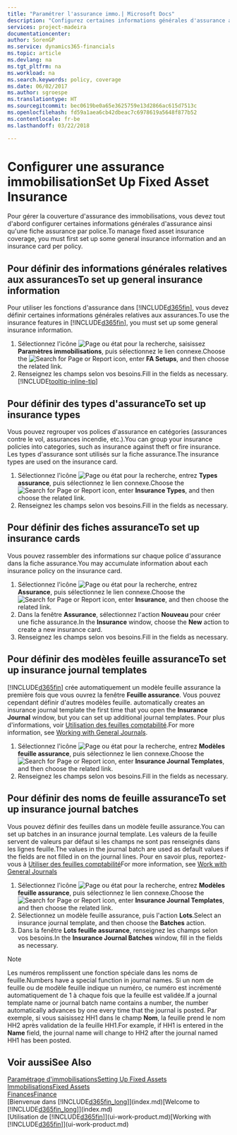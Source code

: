 ```yaml
---
title: "Paramétrer l'assurance immo.| Microsoft Docs"
description: "Configurez certaines informations générales d'assurance ainsi qu'une fiche assurance par police pour gérer la couverture d'assurance des immobilisations."
services: project-madeira
documentationcenter: 
author: SorenGP
ms.service: dynamics365-financials
ms.topic: article
ms.devlang: na
ms.tgt_pltfrm: na
ms.workload: na
ms.search.keywords: policy, coverage
ms.date: 06/02/2017
ms.author: sgroespe
ms.translationtype: HT
ms.sourcegitcommit: bec0619be0a65e3625759e13d2866ac615d7513c
ms.openlocfilehash: fd59a1aea6cb42dbeac7c6978619a5648f877b52
ms.contentlocale: fr-be
ms.lasthandoff: 03/22/2018

---
```

# <a name="set-up-fixed-asset-insurance"></a><span data-ttu-id="33931-103">Configurer une assurance immobilisation</span><span class="sxs-lookup"><span data-stu-id="33931-103">Set Up Fixed Asset Insurance</span></span>
<span data-ttu-id="33931-104">Pour gérer la couverture d'assurance des immobilisations, vous devez tout d'abord configurer certaines informations générales d'assurance ainsi qu'une fiche assurance par police.</span><span class="sxs-lookup"><span data-stu-id="33931-104">To manage fixed asset insurance coverage, you must first set up some general insurance information and an insurance card per policy.</span></span>

## <a name="to-set-up-general-insurance-information"></a><span data-ttu-id="33931-105">Pour définir des informations générales relatives aux assurances</span><span class="sxs-lookup"><span data-stu-id="33931-105">To set up general insurance information</span></span>
<span data-ttu-id="33931-106">Pour utiliser les fonctions d'assurance dans [!INCLUDE[d365fin](includes/d365fin_md.md)], vous devez définir certaines informations générales relatives aux assurances.</span><span class="sxs-lookup"><span data-stu-id="33931-106">To use the insurance features in [!INCLUDE[d365fin](includes/d365fin_md.md)], you must set up some general insurance information.</span></span>  

1. <span data-ttu-id="33931-107">Sélectionnez l'icône ![Page ou état pour la recherche](media/ui-search/search_small.png "icône Page ou état pour la recherche"), saisissez **Paramètres immobilisations**, puis sélectionnez le lien connexe.</span><span class="sxs-lookup"><span data-stu-id="33931-107">Choose the ![Search for Page or Report](media/ui-search/search_small.png "Search for Page or Report icon") icon, enter **FA Setups**, and then choose the related link.</span></span>  
2. <span data-ttu-id="33931-108">Renseignez les champs selon vos besoins.</span><span class="sxs-lookup"><span data-stu-id="33931-108">Fill in the fields as necessary.</span></span> [!INCLUDE[tooltip-inline-tip](includes/tooltip-inline-tip_md.md)]  

## <a name="to-set-up-insurance-types"></a><span data-ttu-id="33931-109">Pour définir des types d'assurance</span><span class="sxs-lookup"><span data-stu-id="33931-109">To set up insurance types</span></span>
<span data-ttu-id="33931-110">Vous pouvez regrouper vos polices d'assurance en catégories (assurances contre le vol, assurances incendie, etc.).</span><span class="sxs-lookup"><span data-stu-id="33931-110">You can group your insurance policies into categories, such as insurance against theft or fire insurance.</span></span> <span data-ttu-id="33931-111">Les types d'assurance sont utilisés sur la fiche assurance.</span><span class="sxs-lookup"><span data-stu-id="33931-111">The insurance types are used on the insurance card.</span></span>

1. <span data-ttu-id="33931-112">Sélectionnez l'icône ![Page ou état pour la recherche](media/ui-search/search_small.png "icône Page ou état pour la recherche"), entrez **Types assurance**, puis sélectionnez le lien connexe.</span><span class="sxs-lookup"><span data-stu-id="33931-112">Choose the ![Search for Page or Report](media/ui-search/search_small.png "Search for Page or Report icon") icon, enter **Insurance Types**, and then choose the related link.</span></span>  
2. <span data-ttu-id="33931-113">Renseignez les champs selon vos besoins.</span><span class="sxs-lookup"><span data-stu-id="33931-113">Fill in the fields as necessary.</span></span>

## <a name="to-set-up-insurance-cards"></a><span data-ttu-id="33931-114">Pour définir des fiches assurance</span><span class="sxs-lookup"><span data-stu-id="33931-114">To set up insurance cards</span></span>
<span data-ttu-id="33931-115">Vous pouvez rassembler des informations sur chaque police d'assurance dans la fiche assurance.</span><span class="sxs-lookup"><span data-stu-id="33931-115">You may accumulate information about each insurance policy on the insurance card.</span></span>  

1. <span data-ttu-id="33931-116">Sélectionnez l'icône ![Page ou état pour la recherche](media/ui-search/search_small.png "Page ou état pour la recherche"), entrez **Assurance**, puis sélectionnez le lien connexe.</span><span class="sxs-lookup"><span data-stu-id="33931-116">Choose the ![Search for Page or Report](media/ui-search/search_small.png "Search for Page or Report icon") icon, enter **Insurance**, and then choose the related link.</span></span>  
2. <span data-ttu-id="33931-117">Dans la fenêtre **Assurance**, sélectionnez l'action **Nouveau** pour créer une fiche assurance.</span><span class="sxs-lookup"><span data-stu-id="33931-117">In the **Insurance** window, choose the **New** action to create a  new insurance card.</span></span>  
3. <span data-ttu-id="33931-118">Renseignez les champs selon vos besoins.</span><span class="sxs-lookup"><span data-stu-id="33931-118">Fill in the fields as necessary.</span></span>

## <a name="to-set-up-insurance-journal-templates"></a><span data-ttu-id="33931-119">Pour définir des modèles feuille assurance</span><span class="sxs-lookup"><span data-stu-id="33931-119">To set up insurance journal templates</span></span>
[!INCLUDE[d365fin](includes/d365fin_md.md)]<span data-ttu-id="33931-120"> crée automatiquement un modèle feuille assurance la première fois que vous ouvrez la fenêtre **Feuille assurance**. Vous pouvez cependant définir d'autres modèles feuille.</span><span class="sxs-lookup"><span data-stu-id="33931-120"> automatically creates an insurance journal template the first time that you open the **Insurance Journal** window, but you can set up additional journal templates.</span></span> <span data-ttu-id="33931-121">Pour plus d'informations, voir [Utilisation des feuilles comptabilité](ui-work-general-journals.md).</span><span class="sxs-lookup"><span data-stu-id="33931-121">For more information, see [Working with General Journals](ui-work-general-journals.md).</span></span>  

1. <span data-ttu-id="33931-122">Sélectionnez l'icône ![Page ou état pour la recherche](media/ui-search/search_small.png "icône Page ou état pour la recherche"), entrez **Modèles feuille assurance**, puis sélectionnez le lien connexe.</span><span class="sxs-lookup"><span data-stu-id="33931-122">Choose the ![Search for Page or Report](media/ui-search/search_small.png "Search for Page or Report icon") icon, enter **Insurance Journal Templates**, and then choose the related link.</span></span>  
2. <span data-ttu-id="33931-123">Renseignez les champs selon vos besoins.</span><span class="sxs-lookup"><span data-stu-id="33931-123">Fill in the fields as necessary.</span></span>

## <a name="to-set-up-insurance-journal-batches"></a><span data-ttu-id="33931-124">Pour définir des noms de feuille assurance</span><span class="sxs-lookup"><span data-stu-id="33931-124">To set up insurance journal batches</span></span>
<span data-ttu-id="33931-125">Vous pouvez définir des feuilles dans un modèle feuille assurance.</span><span class="sxs-lookup"><span data-stu-id="33931-125">You can set up batches in an insurance journal template.</span></span> <span data-ttu-id="33931-126">Les valeurs de la feuille servent de valeurs par défaut si les champs ne sont pas renseignés dans les lignes feuille.</span><span class="sxs-lookup"><span data-stu-id="33931-126">The values in the journal batch are used as default values if the fields are not filled in on the journal lines.</span></span> <span data-ttu-id="33931-127">Pour en savoir plus, reportez-vous à [Utiliser des feuilles comptabilité](ui-work-general-journals.md)</span><span class="sxs-lookup"><span data-stu-id="33931-127">For more information, see [Work with General Journals](ui-work-general-journals.md)</span></span>  

1. <span data-ttu-id="33931-128">Sélectionnez l'icône ![Page ou état pour la recherche](media/ui-search/search_small.png "icône Page ou état pour la recherche"), entrez **Modèles feuille assurance**, puis sélectionnez le lien connexe.</span><span class="sxs-lookup"><span data-stu-id="33931-128">Choose the ![Search for Page or Report](media/ui-search/search_small.png "Search for Page or Report icon") icon, enter **Insurance Journal Templates**, and then choose the related link.</span></span>  
2. <span data-ttu-id="33931-129">Sélectionnez un modèle feuille assurance, puis l'action **Lots**.</span><span class="sxs-lookup"><span data-stu-id="33931-129">Select an insurance journal template, and then choose the **Batches** action.</span></span>
3. <span data-ttu-id="33931-130">Dans la fenêtre **Lots feuille assurance**, renseignez les champs selon vos besoins.</span><span class="sxs-lookup"><span data-stu-id="33931-130">In the **Insurance Journal Batches** window, fill in the fields as necessary.</span></span>

> [!NOTE]  
>   <span data-ttu-id="33931-131">Les numéros remplissent une fonction spéciale dans les noms de feuille.</span><span class="sxs-lookup"><span data-stu-id="33931-131">Numbers have a special function in journal names.</span></span> <span data-ttu-id="33931-132">Si un nom de feuille ou de modèle feuille indique un numéro, ce numéro est incrémenté automatiquement de 1 à chaque fois que la feuille est validée.</span><span class="sxs-lookup"><span data-stu-id="33931-132">If a journal template name or journal batch name contains a number, the number automatically advances by one every time that the journal is posted.</span></span> <span data-ttu-id="33931-133">Par exemple, si vous saisissez HH1 dans le champ **Nom**, la feuille prend le nom HH2 après validation de la feuille HH1.</span><span class="sxs-lookup"><span data-stu-id="33931-133">For example, if HH1 is entered in the **Name** field, the journal name will change to HH2 after the journal named HH1 has been posted.</span></span>

## <a name="see-also"></a><span data-ttu-id="33931-134">Voir aussi</span><span class="sxs-lookup"><span data-stu-id="33931-134">See Also</span></span>
[<span data-ttu-id="33931-135">Paramétrage d'immobilisations</span><span class="sxs-lookup"><span data-stu-id="33931-135">Setting Up Fixed Assets</span></span>](fa-setup.md)  
[<span data-ttu-id="33931-136">Immobilisations</span><span class="sxs-lookup"><span data-stu-id="33931-136">Fixed Assets</span></span>](fa-manage.md)  
[<span data-ttu-id="33931-137">Finances</span><span class="sxs-lookup"><span data-stu-id="33931-137">Finance</span></span>](finance.md)  
<span data-ttu-id="33931-138">[Bienvenue dans [!INCLUDE[d365fin_long](includes/d365fin_long_md.md)]](index.md)</span><span class="sxs-lookup"><span data-stu-id="33931-138">[Welcome to [!INCLUDE[d365fin_long](includes/d365fin_long_md.md)]](index.md)</span></span>  
<span data-ttu-id="33931-139">[Utilisation de [!INCLUDE[d365fin](includes/d365fin_md.md)]](ui-work-product.md)</span><span class="sxs-lookup"><span data-stu-id="33931-139">[Working with [!INCLUDE[d365fin](includes/d365fin_md.md)]](ui-work-product.md)</span></span>

